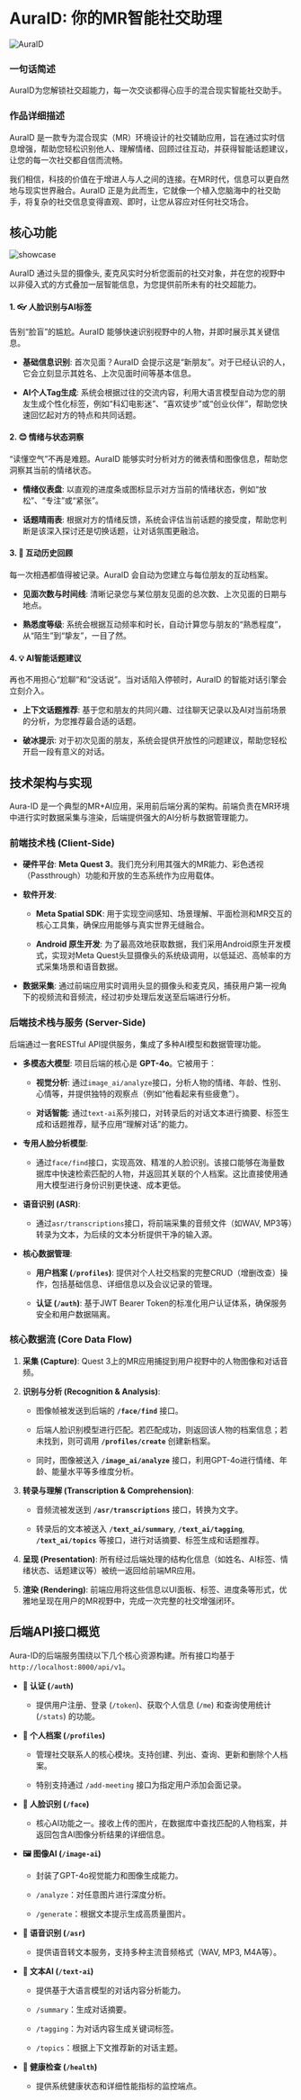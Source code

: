 # AuraID: 你的MR智能社交助理

![AuraID](./assets/banner.png)

### **一句话简述**
AuraID为您解锁社交超能力，每一次交谈都得心应手的混合现实智能社交助手。

### **作品详细描述**

AuraID 是一款专为混合现实（MR）环境设计的社交辅助应用，旨在通过实时信息增强，帮助您轻松识别他人、理解情绪、回顾过往互动，并获得智能话题建议，让您的每一次社交都自信而流畅。

我们相信，科技的价值在于增进人与人之间的连接。在MR时代，信息可以更自然地与现实世界融合。AuraID 正是为此而生，它就像一个植入您脑海中的社交助手，将复杂的社交信息变得直观、即时，让您从容应对任何社交场合。

## **核心功能**

![showcase](./assets/showcase.png)

AuraID 通过头显的摄像头, 麦克风实时分析您面前的社交对象，并在您的视野中以非侵入式的方式叠加一层智能信息，为您提供前所未有的社交超能力。

#### 1. 👓 人脸识别与AI标签

告别“脸盲”的尴尬。AuraID 能够快速识别视野中的人物，并即时展示其关键信息。

* **基础信息识别**: 首次见面？AuraID 会提示这是“新朋友”。对于已经认识的人，它会立刻显示其姓名、上次见面时间等基本信息。

* **AI个人Tag生成**: 系统会根据过往的交流内容，利用大语言模型自动为您的朋友生成个性化标签，例如“科幻电影迷”、“喜欢徒步”或“创业伙伴”，帮助您快速回忆起对方的特点和共同话题。

#### 2. 😊 情绪与状态洞察

“读懂空气”不再是难题。AuraID 能够实时分析对方的微表情和图像信息，帮助您洞察其当前的情绪状态。

* **情绪仪表盘**: 以直观的进度条或图标显示对方当前的情绪状态，例如“放松”、“专注”或“紧张”。

* **话题晴雨表**: 根据对方的情绪反馈，系统会评估当前话题的接受度，帮助您判断是该深入探讨还是切换话题，让对话氛围更融洽。

#### 3. 🤝 互动历史回顾

每一次相遇都值得被记录。AuraID 会自动为您建立与每位朋友的互动档案。

* **见面次数与时间线**: 清晰记录您与某位朋友见面的总次数、上次见面的日期与地点。

* **熟悉度等级**: 系统会根据互动频率和时长，自动计算您与朋友的“熟悉程度”，从“陌生”到“挚友”，一目了然。

#### 4. 💡 AI智能话题建议

再也不用担心“尬聊”和“没话说”。当对话陷入停顿时，AuraID 的智能对话引擎会立刻介入。

* **上下文话题推荐**: 基于您和朋友的共同兴趣、过往聊天记录以及AI对当前场景的分析，为您推荐最合适的话题。

* **破冰提示**: 对于初次见面的朋友，系统会提供开放性的问题建议，帮助您轻松开启一段有意义的对话。

## **技术架构与实现**

Aura-ID 是一个典型的MR+AI应用，采用前后端分离的架构。前端负责在MR环境中进行实时数据采集与渲染，后端提供强大的AI分析与数据管理能力。

### **前端技术栈 (Client-Side)**

* **硬件平台**: **Meta Quest 3**。我们充分利用其强大的MR能力、彩色透视（Passthrough）功能和开放的生态系统作为应用载体。

* **软件开发**:

  * **Meta Spatial SDK**: 用于实现空间感知、场景理解、平面检测和MR交互的核心工具集，确保应用能够与真实世界无缝融合。

  * **Android 原生开发**: 为了最高效地获取数据，我们采用Android原生开发模式，实现对Meta Quest头显摄像头的系统级调用，以低延迟、高帧率的方式采集场景和语音数据。

* **数据采集**: 通过前端应用实时调用头显的摄像头和麦克风，捕获用户第一视角下的视频流和音频流，经过初步处理后发送至后端进行分析。

### **后端技术栈与服务 (Server-Side)**

后端通过一套RESTful API提供服务，集成了多种AI模型和数据管理功能。

* **多模态大模型**: 项目后端的核心是 **GPT-4o**。它被用于：

  * **视觉分析**: 通过`image_ai/analyze`接口，分析人物的情绪、年龄、性别、心情等，并提供独特的观察点（例如“他看起来有些疲惫”）。

  * **对话智能**: 通过`text-ai`系列接口，对转录后的对话文本进行摘要、标签生成和话题推荐，赋予应用“理解对话”的能力。

* **专用人脸分析模型**:

  * 通过`face/find`接口，实现高效、精准的人脸识别。该接口能够在海量数据库中快速检索匹配的人物，并返回其关联的个人档案。这比直接使用通用大模型进行身份识别更快速、成本更低。

* **语音识别 (ASR)**:

  * 通过`asr/transcriptions`接口，将前端采集的音频文件（如WAV, MP3等）转录为文本，为后续的文本分析提供干净的输入源。

* **核心数据管理**:

  * **用户档案 (`/profiles`)**: 提供对个人社交档案的完整CRUD（增删改查）操作，包括基础信息、详细信息以及会议记录的管理。

  * **认证 (`/auth`)**: 基于JWT Bearer Token的标准化用户认证体系，确保服务安全和用户数据隔离。

### **核心数据流 (Core Data Flow)**

1. **采集 (Capture)**: Quest 3上的MR应用捕捉到用户视野中的人物图像和对话音频。

2. **识别与分析 (Recognition & Analysis)**:

   * 图像帧被发送到后端的 **`/face/find`** 接口。

   * 后端人脸识别模型进行匹配。若匹配成功，则返回该人物的档案信息；若未找到，则可调用 **`/profiles/create`** 创建新档案。

   * 同时，图像被送入 **`/image_ai/analyze`** 接口，利用GPT-4o进行情绪、年龄、能量水平等多维度分析。

3. **转录与理解 (Transcription & Comprehension)**:

   * 音频流被发送到 **`/asr/transcriptions`** 接口，转换为文字。

   * 转录后的文本被送入 **`/text_ai/summary`**, **`/text_ai/tagging`**, **`/text_ai/topics`** 等接口，进行对话摘要、标签生成和话题推荐。

4. **呈现 (Presentation)**: 所有经过后端处理的结构化信息（如姓名、AI标签、情绪状态、话题建议等）被统一返回给前端MR应用。

5. **渲染 (Rendering)**: 前端应用将这些信息以UI面板、标签、进度条等形式，优雅地呈现在用户的MR视野中，完成一次完整的社交增强闭环。

## **后端API接口概览**

Aura-ID的后端服务围绕以下几个核心资源构建。所有接口均基于 `http://localhost:8000/api/v1`。

* **🔐 认证 (`/auth`)**

  * 提供用户注册、登录 (`/token`)、获取个人信息 (`/me`) 和查询使用统计 (`/stats`) 的功能。

* **👥 个人档案 (`/profiles`)**

  * 管理社交联系人的核心模块。支持创建、列出、查询、更新和删除个人档案。

  * 特别支持通过 `/add-meeting` 接口为指定用户添加会面记录。

* **🎯 人脸识别 (`/face`)**

  * 核心AI功能之一。接收上传的图片，在数据库中查找匹配的人物档案，并返回包含AI图像分析结果的详细信息。

* **🖼️ 图像AI (`/image-ai`)**

  * 封装了GPT-4o视觉能力和图像生成能力。

  * `/analyze`：对任意图片进行深度分析。

  * `/generate`：根据文本提示生成高质量图片。

* **🎤 语音识别 (`/asr`)**

  * 提供语音转文本服务，支持多种主流音频格式（WAV, MP3, M4A等）。

* **🤖 文本AI (`/text-ai`)**

  * 提供基于大语言模型的对话内容分析能力。

  * `/summary`：生成对话摘要。

  * `/tagging`：为对话内容生成关键词标签。

  * `/topics`：根据上下文推荐新的对话主题。

* **🏥 健康检查 (`/health`)**

  * 提供系统健康状态和详细性能指标的监控端点。
